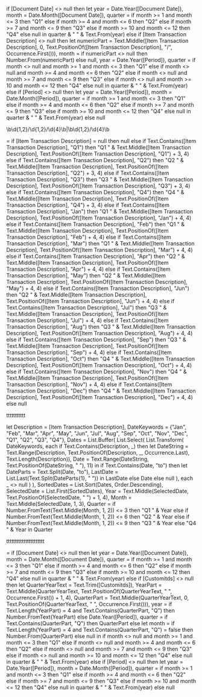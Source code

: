 if [Document Date] <> null then 
    let 
        year = Date.Year([Document Date]),
        month = Date.Month([Document Date]),
        quarter = 
            if month >= 1 and month <= 3 then "Q1" 
            else if month >= 4 and month <= 6 then "Q2" 
            else if month >= 7 and month <= 9 then "Q3" 
            else if month >= 10 and month <= 12 then "Q4" 
            else null 
    in 
        quarter & " " & Text.From(year)
else if [Item Transaction Description] <> null then 
    let 
        numericPart = Text.Middle([Item Transaction Description], 0, Text.PositionOf([Item Transaction Description], "/", Occurrence.First())),
        month = if numericPart <> null then Number.From(numericPart) else null,
        year = Date.Year([Period]),
        quarter = 
            if month <> null and month >= 1 and month <= 3 then "Q1" 
            else if month <> null and month >= 4 and month <= 6 then "Q2" 
            else if month <> null and month >= 7 and month <= 9 then "Q3" 
            else if month <> null and month >= 10 and month <= 12 then "Q4" 
            else null 
    in 
        quarter & " " & Text.From(year)
else if [Period] <> null then 
    let 
        year = Date.Year([Period]),
        month = Date.Month([Period]),
        quarter = 
            if month >= 1 and month <= 3 then "Q1" 
            else if month >= 4 and month <= 6 then "Q2" 
            else if month >= 7 and month <= 9 then "Q3" 
            else if month >= 10 and month <= 12 then "Q4" 
            else null 
    in 
        quarter & " " & Text.From(year)
else 
    null





\b\d{1,2}/\d{1,2}/\d{4}\b|\b\d{1,2}/\d{4}\b


= if [Item Transaction Description] = null then null
else if Text.Contains([Item Transaction Description], "Q1") then "Q1 " & Text.Middle([Item Transaction Description], Text.PositionOf([Item Transaction Description], "Q1") + 3, 4)
else if Text.Contains([Item Transaction Description], "Q2") then "Q2 " & Text.Middle([Item Transaction Description], Text.PositionOf([Item Transaction Description], "Q2") + 3, 4)
else if Text.Contains([Item Transaction Description], "Q3") then "Q3 " & Text.Middle([Item Transaction Description], Text.PositionOf([Item Transaction Description], "Q3") + 3, 4)
else if Text.Contains([Item Transaction Description], "Q4") then "Q4 " & Text.Middle([Item Transaction Description], Text.PositionOf([Item Transaction Description], "Q4") + 3, 4)
else if Text.Contains([Item Transaction Description], "Jan") then "Q1 " & Text.Middle([Item Transaction Description], Text.PositionOf([Item Transaction Description], "Jan") + 4, 4)
else if Text.Contains([Item Transaction Description], "Feb") then "Q1 " & Text.Middle([Item Transaction Description], Text.PositionOf([Item Transaction Description], "Feb") + 4, 4)
else if Text.Contains([Item Transaction Description], "Mar") then "Q1 " & Text.Middle([Item Transaction Description], Text.PositionOf([Item Transaction Description], "Mar") + 4, 4)
else if Text.Contains([Item Transaction Description], "Apr") then "Q2 " & Text.Middle([Item Transaction Description], Text.PositionOf([Item Transaction Description], "Apr") + 4, 4)
else if Text.Contains([Item Transaction Description], "May") then "Q2 " & Text.Middle([Item Transaction Description], Text.PositionOf([Item Transaction Description], "May") + 4, 4)
else if Text.Contains([Item Transaction Description], "Jun") then "Q2 " & Text.Middle([Item Transaction Description], Text.PositionOf([Item Transaction Description], "Jun") + 4, 4)
else if Text.Contains([Item Transaction Description], "Jul") then "Q3 " & Text.Middle([Item Transaction Description], Text.PositionOf([Item Transaction Description], "Jul") + 4, 4)
else if Text.Contains([Item Transaction Description], "Aug") then "Q3 " & Text.Middle([Item Transaction Description], Text.PositionOf([Item Transaction Description], "Aug") + 4, 4)
else if Text.Contains([Item Transaction Description], "Sep") then "Q3 " & Text.Middle([Item Transaction Description], Text.PositionOf([Item Transaction Description], "Sep") + 4, 4)
else if Text.Contains([Item Transaction Description], "Oct") then "Q4 " & Text.Middle([Item Transaction Description], Text.PositionOf([Item Transaction Description], "Oct") + 4, 4)
else if Text.Contains([Item Transaction Description], "Nov") then "Q4 " & Text.Middle([Item Transaction Description], Text.PositionOf([Item Transaction Description], "Nov") + 4, 4)
else if Text.Contains([Item Transaction Description], "Dec") then "Q4 " & Text.Middle([Item Transaction Description], Text.PositionOf([Item Transaction Description], "Dec") + 4, 4)
else null


ttttttttttt


let
    Description = [Item Transaction Description],
    DateKeywords = {"Jan", "Feb", "Mar", "Apr", "May", "Jun", "Jul", "Aug", "Sep", "Oct", "Nov", "Dec", "Q1", "Q2", "Q3", "Q4"},
    Dates = List.Buffer(
        List.Select(
            List.Transform(
                DateKeywords,
                each 
                    if Text.Contains(Description, _) then 
                        let
                            DateString = Text.Range(Description, Text.PositionOf(Description, _, Occurrence.Last), Text.Length(Description)),
                            Date = Text.Range(DateString, Text.PositionOf(DateString, " "), 11)
                        in
                            if Text.Contains(Date, "to") then
                                let
                                    DateParts = Text.Split(Date, "to"),
                                    LastDate = List.Last(Text.Split(DateParts{1}, " "))
                                in
                                    LastDate
                            else
                                Date
                    else null
            ),
            each _ <> null
        )
    ),
    SortedDates = List.Sort(Dates, Order.Descending),
    SelectedDate = List.First(SortedDates),
    Year = Text.Middle(SelectedDate, Text.PositionOf(SelectedDate, " ") + 1, 4),
    Month = Text.Middle(SelectedDate, 1, 3),
    Quarter = 
        if Number.FromText(Text.Middle(Month, 1, 2)) <= 3 then "Q1 " & Year
        else if Number.FromText(Text.Middle(Month, 1, 2)) <= 6 then "Q2 " & Year
        else if Number.FromText(Text.Middle(Month, 1, 2)) <= 9 then "Q3 " & Year
        else "Q4 " & Year
in
    Quarter





tttttttttttttttttttttt


= if [Document Date] <> null then 
    let 
        year = Date.Year([Document Date]), 
        month = Date.Month([Document Date]), 
        quarter = if month >= 1 and month <= 3 then "Q1" else if month >= 4 and month <= 6 then "Q2" else if month >= 7 and month <= 9 then "Q3" else if month >= 10 and month <= 12 then "Q4" else null 
    in 
        quarter & " " & Text.From(year) 
else 
    if [Customitds] <> null then 
        let 
            QuarterYearText = Text.Trim([Customitds]), 
            YearPart = Text.Middle(QuarterYearText, Text.PositionOf(QuarterYearText, " ", Occurrence.First()) + 1, 4), 
            QuarterPart = Text.Middle(QuarterYearText, 0, Text.PositionOf(QuarterYearText, " ", Occurrence.First())), 
            year = if Text.Length(YearPart) = 4 and Text.Contains(QuarterPart, "Q") then Number.FromText(YearPart) else Date.Year([Period]), 
            quarter = if Text.Contains(QuarterPart, "Q") then QuarterPart else let month = if Text.Length(YearPart) = 4 and Text.Contains(QuarterPart, "Q") = false then Number.From(QuarterPart) else null in 
                if month <> null and month >= 1 and month <= 3 then "Q1" else if month <> null and month >= 4 and month <= 6 then "Q2" else if month <> null and month >= 7 and month <= 9 then "Q3" else if month <> null and month >= 10 and month <= 12 then "Q4" else null 
        in 
            quarter & " " & Text.From(year) 
    else 
        if [Period] <> null then 
            let 
                year = Date.Year([Period]), 
                month = Date.Month([Period]), 
                quarter = if month >= 1 and month <= 3 then "Q1" else if month >= 4 and month <= 6 then "Q2" else if month >= 7 and month <= 9 then "Q3" else if month >= 10 and month <= 12 then "Q4" else null 
            in 
                quarter & " " & Text.From(year) 
        else 
            null

